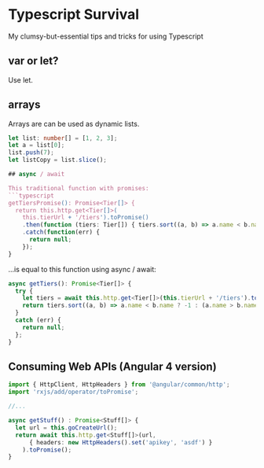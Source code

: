 # Typescript Survival
My clumsy-but-essential tips and tricks for using Typescript

## var or let?
Use let.

## arrays
Arrays are can be used as dynamic lists.
```typescript
let list: number[] = [1, 2, 3];
let a = list[0];
list.push(7);
let listCopy = list.slice();

## async / await

This traditional function with promises:
```typescript
getTiersPromise(): Promise<Tier[]> {
  return this.http.get<Tier[]>(
    this.tierUrl + '/tiers').toPromise()
    .then(function (tiers: Tier[]) { tiers.sort((a, b) => a.name < b.name ? -1 : (a.name > b.name ? 1 : 0)))
    .catch(function(err) {
      return null;
    });
} 
```
...is equal to this function using async / await:

```typescript
async getTiers(): Promise<Tier[]> {
  try {
    let tiers = await this.http.get<Tier[]>(this.tierUrl + '/tiers').toPromise();
    return tiers.sort((a, b) => a.name < b.name ? -1 : (a.name > b.name ? 1 : 0));
  }
  catch (err) {
    return null;
  };
}
```

## Consuming Web APIs (Angular 4 version)

```typescript
import { HttpClient, HttpHeaders } from '@angular/common/http';
import 'rxjs/add/operator/toPromise';

//...

async getStuff() : Promise<Stuff[]> {
  let url = this.goCreateUrl();
  return await this.http.get<Stuff[]>(url,
      { headers: new HttpHeaders().set('apikey', 'asdf') }
    ).toPromise();
}
```

